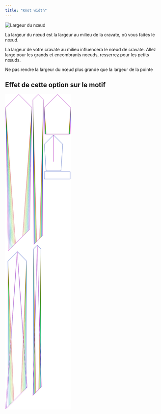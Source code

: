 ```yaml
---
title: "Knot width"
---
```


![Largeur du nœud](knotwidth.svg)

La largeur du nœud est la largeur au milieu de la cravate, où vous faites le nœud.

La largeur de votre cravate au milieu influencera le nœud de cravate. Allez large pour les grands et encombrants noeuds, resserrez pour les petits nœuds.

<Note>

Ne pas rendre la largeur du nœud plus grande que la largeur de la pointe

</Note>

## Effet de cette option sur le motif

![Cette image montre l'effet de cette option en superposant plusieurs variantes qui ont une valeur différente pour cette option](trayvon_knotwidth_sample.svg "Effect of this option on the pattern")
